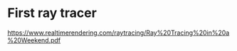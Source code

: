 # First ray tracer
https://www.realtimerendering.com/raytracing/Ray%20Tracing%20in%20a%20Weekend.pdf